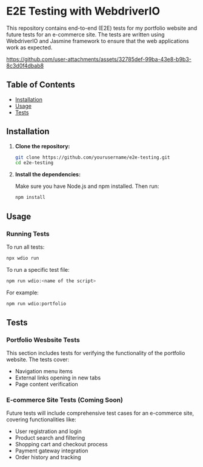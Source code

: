 # E2E Testing with WebdriverIO

This repository contains end-to-end (E2E) tests for my portfolio website and future tests for an e-commerce site. The tests are written using WebdriverIO and Jasmine framework to ensure that the web applications work as expected.

https://github.com/user-attachments/assets/32785def-99ba-43e8-b9b3-8c3d0f4dbab8

## Table of Contents

- [Installation](#installation)
- [Usage](#usage)
- [Tests](#tests)

## Installation

1. **Clone the repository:**

   ```bash
   git clone https://github.com/yourusername/e2e-testing.git
   cd e2e-testing
   ```

2. **Install the dependencies:**

   Make sure you have Node.js and npm installed. Then run:

   ```bash
   npm install
   ```

## Usage

### Running Tests

To run all tests:

```bash
npx wdio run
```

To run a specific test file:

```bash
npm run wdio:<name of the script>
```

For example:

```bash
npm run wdio:portfolio
```

## Tests

### Portfolio Wesbsite Tests

This section includes tests for verifying the functionality of the portfolio website. The tests cover:

- Navigation menu items
- External links opening in new tabs
- Page content verification

### E-commerce Site Tests (Coming Soon)

Future tests will include comprehensive test cases for an e-commerce site, covering functionalities like:

- User registration and login
- Product search and filtering
- Shopping cart and checkout process
- Payment gateway integration
- Order history and tracking
